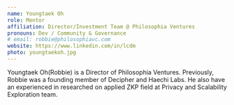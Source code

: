 ```yaml
---
name: Youngtaek Oh
role: Mentor
affiliation: Director/Investment Team @ Philosophia Ventures
pronouns: Dev / Community & Governance
# email: robbie@philosophiavc.com
website: https://www.linkedin.com/in/lcdm
photo: youngtaekoh.jpg
---
```


Youngtaek Oh(Robbie) is a Director of Philosophia Ventures. Previously, Robbie was a founding member of Decipher and Haechi Labs. He also have an experienced in researched on applied ZKP field at Privacy and Scalability Exploration team.
